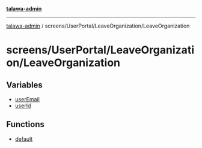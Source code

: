 [**talawa-admin**](../../../../README.md)

***

[talawa-admin](../../../../README.md) / screens/UserPortal/LeaveOrganization/LeaveOrganization

# screens/UserPortal/LeaveOrganization/LeaveOrganization

## Variables

- [userEmail](variables/userEmail.md)
- [userId](variables/userId.md)

## Functions

- [default](functions/default.md)
